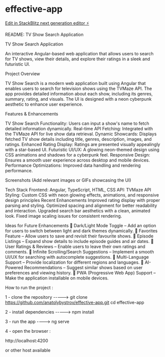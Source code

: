 # effective-app

[Edit in StackBlitz next generation editor ⚡️](https://stackblitz.com/~/github.com/AnatolyBystrov/effective-app)


 README: TV Show Search Application
 
 TV Show Search Application
 
An interactive Angular-based web application that allows users to search for TV shows, view their details, and explore their ratings in a sleek and futuristic UI.

Project Overview

TV Show Search is a modern web application built using Angular that enables users to search for television shows using the TVMaze API. The app provides detailed information about each show, including its genres, summary, rating, and visuals. The UI is designed with a neon cyberpunk aesthetic to enhance user experience.

 Features & Enhancements
 
TV Show Search Functionality: Users can input a show's name to fetch detailed information dynamically.
Real-time API Fetching: Integrated with the TVMaze API for live show data retrieval.
Dynamic Showcards: Displays fetched TV show details including title, genres, description, images, and ratings.
Enhanced Rating Display: Ratings are presented visually appealingly with a star-based UI.
Futuristic UI/UX: A glowing neon-themed design using CSS animations and shadows for a cyberpunk feel.
Responsive Design: Ensures a smooth user experience across desktop and mobile devices. Performance Optimizations: Improved data handling and rendering performance.

Screenshots
(Add relevant images or GIFs showcasing the UI)

 Tech Stack
Frontend: Angular, TypeScript, HTML, CSS
API: TVMaze API
Styling: Custom CSS with neon glowing effects, animations, and responsive design principles
Recent Enhancements
Improved rating display with proper parsing and styling.
 Optimized spacing and alignment for better readability and interaction.
 Upgraded search bar aesthetics with a clean, animated look.
 Fixed image scaling issues for consistent rendering.
 
 Ideas for Future Enhancements
🔹 Dark/Light Mode Toggle – Add an option for users to switch between light and dark themes dynamically.
🔹 Favorites Feature – Allow users to save and revisit their favourite shows.
🔹 Episode Listings – Expand show details to include episode guides and air dates.
🔹 User Ratings & Reviews – Enable users to leave their own ratings and comments.
🔹 Infinite Scrolling/Search Suggestions – Implement a smooth UI/UX for searching with autocomplete suggestions.
🔹 Multi-Language Support – Provide localization for different regions and languages.
🔹 AI-Powered Recommendations – Suggest similar shows based on user preferences and viewing history.
🔹 PWA (Progressive Web App) Support – Make the application installable on mobile devices.



How to run the project : 

1 - clone the repository 
-----> git clone https://github.com/anatolybystrov/effective-app.git
cd effective-app

2 - install dependencies 
-----> npm install

3 - run the app 
---->  ng serve 

4 - open the browser : 

http://localhost:4200

or other host available 


    


